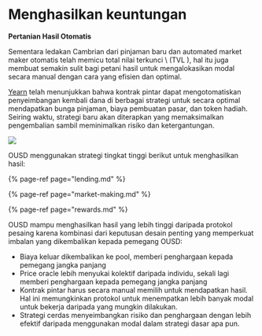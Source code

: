 # Menghasilkan keuntungan

**Pertanian Hasil Otomatis**

Sementara ledakan Cambrian dari pinjaman baru dan automated market maker otomatis telah memicu total nilai terkunci \ (TVL \), hal itu juga membuat semakin sulit bagi petani hasil untuk mengalokasikan modal secara manual dengan cara yang efisien dan optimal.

[Yearn](https://yearn.finance/) telah menunjukkan bahwa kontrak pintar dapat mengotomatiskan penyeimbangan kembali dana di berbagai strategi untuk secara optimal mendapatkan bunga pinjaman, biaya pembuatan pasar, dan token hadiah. Seiring waktu, strategi baru akan diterapkan yang memaksimalkan pengembalian sambil meminimalkan risiko dan ketergantungan.

![](../../.gitbook/assets/ousd_docs_graphics_1.png)

OUSD menggunakan strategi tingkat tinggi berikut untuk menghasilkan hasil:

{% page-ref page="lending.md" %}

{% page-ref page="market-making.md" %}

{% page-ref page="rewards.md" %}

OUSD mampu menghasilkan hasil yang lebih tinggi daripada protokol pesaing karena kombinasi dari keputusan desain penting yang memperkuat imbalan yang dikembalikan kepada pemegang OUSD:

* Biaya keluar dikembalikan ke pool, memberi penghargaan kepada pemegang jangka panjang
* Price oracle lebih menyukai kolektif daripada individu, sekali lagi memberi penghargaan kepada pemegang jangka panjang
* Kontrak pintar harus secara manual memilih untuk mendapatkan hasil. Hal ini memungkinkan protokol untuk menempatkan lebih banyak modal untuk bekerja daripada yang mungkin dilakukan.
* Strategi cerdas menyeimbangkan risiko dan penghargaan dengan lebih efektif daripada menggunakan modal dalam strategi dasar apa pun.

